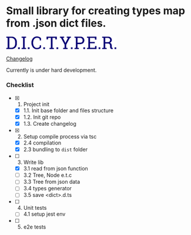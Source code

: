 Small library for creating types map from .json dict files.
===========================================================

<img width="300" src="https://raw.githubusercontent.com/Tardigrada777/dictyper/master/docs/assets/dictyper.png">

[Changelog](CHANGELOG.md)

Currently is under hard development.

### Checklist

- [x] 1. Project init
    - [x] 1.1. Init base folder and files structure
    - [x] 1.2. Init git repo
    - [x] 1.3. Create changelog
- [x] 2. Setup compile process via tsc
    - [x] 2.4 compilation
    - [x] 2.3 bundling to `dist` folder
- [ ] 3. Write lib
    - [x] 3.1 read from json function
    - [ ] 3.2 Tree, Node e.t.c
    - [ ] 3.3 Tree from json data
    - [ ] 3.4 types generator
    - [ ] 3.5 save \<dict\>.d.ts
- [ ] 4. Unit tests
    - [ ] 4.1 setup jest env
- [ ] 5. e2e tests
